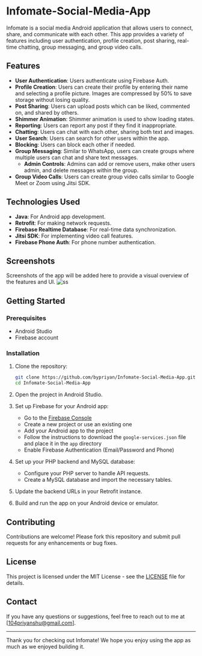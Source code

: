 # Infomate-Social-Media-App

Infomate is a social media Android application that allows users to connect, share, and communicate with each other. This app provides a variety of features including user authentication, profile creation, post sharing, real-time chatting, group messaging, and group video calls. 

## Features

- **User Authentication**: Users authenticate using Firebase Auth.
- **Profile Creation**: Users can create their profile by entering their name and selecting a profile picture. Images are compressed by 50% to save storage without losing quality.
- **Post Sharing**: Users can upload posts which can be liked, commented on, and shared by others.
- **Shimmer Animation**: Shimmer animation is used to show loading states.
- **Reporting**: Users can report any post if they find it inappropriate.
- **Chatting**: Users can chat with each other, sharing both text and images.
- **User Search**: Users can search for other users within the app.
- **Blocking**: Users can block each other if needed.
- **Group Messaging**: Similar to WhatsApp, users can create groups where multiple users can chat and share text messages.
  - **Admin Controls**: Admins can add or remove users, make other users admin, and delete messages within the group.
- **Group Video Calls**: Users can create group video calls similar to Google Meet or Zoom using Jitsi SDK.

## Technologies Used

- **Java**: For Android app development.
- **Retrofit**: For making network requests.
- **Firebase Realtime Database**: For real-time data synchronization.
- **Jitsi SDK**: For implementing video call features.
- **Firebase Phone Auth**: For phone number authentication.

## Screenshots

Screenshots of the app will be added here to provide a visual overview of the features and UI.
![ss](https://github.com/bypriyan/Infomate-Social-Media-App/assets/86232180/02d7e97b-1102-4cdd-b961-e7f2d192887b)




## Getting Started

### Prerequisites

- Android Studio
- Firebase account

### Installation

1. Clone the repository:
    ```bash
    git clone https://github.com/bypriyan/Infomate-Social-Media-App.git
    cd Infomate-Social-Media-App
    ```

2. Open the project in Android Studio.

3. Set up Firebase for your Android app:
   - Go to the [Firebase Console](https://console.firebase.google.com/)
   - Create a new project or use an existing one
   - Add your Android app to the project
   - Follow the instructions to download the `google-services.json` file and place it in the `app` directory
   - Enable Firebase Authentication (Email/Password and Phone)

4. Set up your PHP backend and MySQL database:
   - Configure your PHP server to handle API requests.
   - Create a MySQL database and import the necessary tables.

5. Update the backend URLs in your Retrofit instance.

6. Build and run the app on your Android device or emulator.

## Contributing

Contributions are welcome! Please fork this repository and submit pull requests for any enhancements or bug fixes.

## License

This project is licensed under the MIT License - see the [LICENSE](LICENSE) file for details.

## Contact

If you have any questions or suggestions, feel free to reach out to me at [104priyanshu@gmail.com].

---

Thank you for checking out Infomate! We hope you enjoy using the app as much as we enjoyed building it.
